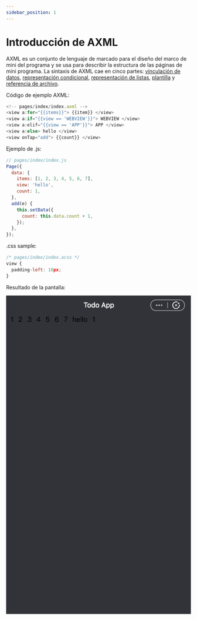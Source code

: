 ```yaml
---
sidebar_position: 1
---
```


# Introducción de AXML

AXML es un conjunto de lenguaje de marcado para el diseño del marco de mini del programa y se usa para describir la estructura de las páginas de mini programa. La sintaxis de AXML cae en cinco partes: [vinculación de datos](/), [representación condicional](/), [representación de listas](/), [plantilla](/) y [referencia de archivo](/).

Código de ejemplo AXML:

```js
<!-- pages/index/index.axml -->  
<view a:for="{{items}}"> {{item}} </view>  
<view a:if="{{view == 'WEBVIEW'}}"> WEBVIEW </view>  
<view a:elif="{{view == 'APP'}}"> APP </view>  
<view a:else> hello </view>  
<view onTap="add"> {{count}} </view>
```

Ejemplo de .js:

```js
// pages/index/index.js
Page({
  data: {
    items: [1, 2, 3, 4, 5, 6, 7],
    view: 'hello',
    count: 1,
  },
  add(e) {
    this.setData({
      count: this.data.count + 1,
    });
  },
});
```

.css sample:

```js
/* pages/index/index.acss */
view {
  padding-left: 10px;
}
```

Resultado de la pantalla:

![Resultado pantalla](../img/displayResult.png)

